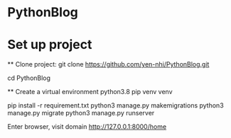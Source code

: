 # PythonBlog
# Set up project
  ** Clone project:
  git clone https://github.com/yen-nhi/PythonBlog.git
  
  cd PythonBlog
 
  ** Create a virtual environment
  python3.8 pip venv venv
 
  pip install -r requirement.txt
  python3 manage.py makemigrations
  python3 manage.py migrate
  python3 manage.py runserver

  Enter browser, visit domain http://127.0.0.1:8000/home

